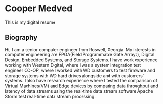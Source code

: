 # Cooper Medved
This is my digital resume

## Biography
Hi, I am a senior computer engineer from Roswell, Georgia. My interests in computer engineering are FPGA(Field Programmable Gate Arrays), Digital Design, Embedded Systems, and Storage Systems. I have work experience working with Western Digital, where I was a system integration test engineer CO-OP, where I worked with WD customers to test firmware and storage systems with WD hard drives alongside and with customers' systems. I also have research experience where I tested the comparison of Virtual Machines(VM) and Edge devices by comparing data throughput and latency of data streams using the real-time data stream software Apache Storm test real-time data stream processing.
